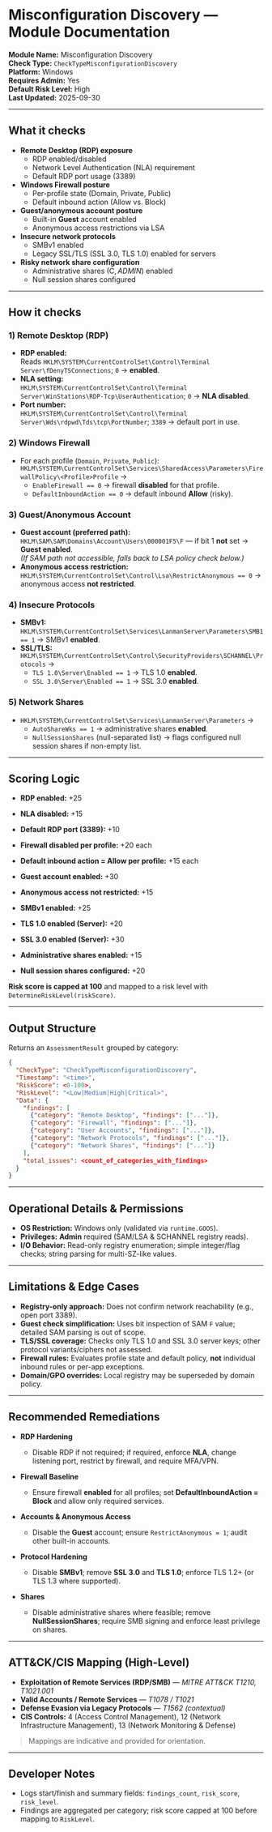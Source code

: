 # Misconfiguration Discovery — Module Documentation

**Module Name:** Misconfiguration Discovery  
**Check Type:** `CheckTypeMisconfigurationDiscovery`  
**Platform:** Windows  
**Requires Admin:** Yes  
**Default Risk Level:** High  
**Last Updated:** 2025-09-30

---

## What it checks

- **Remote Desktop (RDP) exposure**
  - RDP enabled/disabled
  - Network Level Authentication (NLA) requirement
  - Default RDP port usage (3389)
- **Windows Firewall posture**
  - Per-profile state (Domain, Private, Public)
  - Default inbound action (Allow vs. Block)
- **Guest/anonymous account posture**
  - Built-in **Guest** account enabled
  - Anonymous access restrictions via LSA
- **Insecure network protocols**
  - SMBv1 enabled
  - Legacy SSL/TLS (SSL 3.0, TLS 1.0) enabled for servers
- **Risky network share configuration**
  - Administrative shares (C$, ADMIN$) enabled
  - Null session shares configured

---

## How it checks

### 1) Remote Desktop (RDP)
- **RDP enabled:**  
  Reads `HKLM\SYSTEM\CurrentControlSet\Control\Terminal Server\fDenyTSConnections`; `0` → **enabled**.
- **NLA setting:**  
  `HKLM\SYSTEM\CurrentControlSet\Control\Terminal Server\WinStations\RDP-Tcp\UserAuthentication`; `0` → **NLA disabled**.
- **Port number:**  
  `HKLM\SYSTEM\CurrentControlSet\Control\Terminal Server\Wds\rdpwd\Tds\tcp\PortNumber`; `3389` → default port in use.

### 2) Windows Firewall
- For each profile (`Domain`, `Private`, `Public`):  
  `HKLM\SYSTEM\CurrentControlSet\Services\SharedAccess\Parameters\FirewallPolicy\<Profile>Profile` →  
  - `EnableFirewall == 0` → firewall **disabled** for that profile.  
  - `DefaultInboundAction == 0` → default inbound **Allow** (risky).

### 3) Guest/Anonymous Account
- **Guest account (preferred path):**  
  `HKLM\SAM\SAM\Domains\Account\Users\000001F5\F` — if bit 1 **not** set → **Guest enabled**.  
  *(If SAM path not accessible, falls back to LSA policy check below.)*
- **Anonymous access restriction:**  
  `HKLM\SYSTEM\CurrentControlSet\Control\Lsa\RestrictAnonymous == 0` → anonymous access **not restricted**.

### 4) Insecure Protocols
- **SMBv1:**  
  `HKLM\SYSTEM\CurrentControlSet\Services\LanmanServer\Parameters\SMB1 == 1` → SMBv1 **enabled**.
- **SSL/TLS:**  
  `HKLM\SYSTEM\CurrentControlSet\Control\SecurityProviders\SCHANNEL\Protocols` →  
  - `TLS 1.0\Server\Enabled == 1` → TLS 1.0 **enabled**.  
  - `SSL 3.0\Server\Enabled == 1` → SSL 3.0 **enabled**.

### 5) Network Shares
- `HKLM\SYSTEM\CurrentControlSet\Services\LanmanServer\Parameters` →  
  - `AutoShareWks == 1` → administrative shares **enabled**.  
  - `NullSessionShares` (null-separated list) → flags configured null session shares if non-empty list.

---

## Scoring Logic

- **RDP enabled:** +25  
- **NLA disabled:** +15  
- **Default RDP port (3389):** +10  

- **Firewall disabled per profile:** +20 each  
- **Default inbound action = Allow per profile:** +15 each  

- **Guest account enabled:** +30  
- **Anonymous access not restricted:** +15  

- **SMBv1 enabled:** +25  
- **TLS 1.0 enabled (Server):** +20  
- **SSL 3.0 enabled (Server):** +30  

- **Administrative shares enabled:** +15  
- **Null session shares configured:** +20  

**Risk score is capped at 100** and mapped to a risk level with `DetermineRiskLevel(riskScore)`.

---

## Output Structure

Returns an `AssessmentResult` grouped by category:

```json
{
  "CheckType": "CheckTypeMisconfigurationDiscovery",
  "Timestamp": "<time>",
  "RiskScore": <0-100>,
  "RiskLevel": "<Low|Medium|High|Critical>",
  "Data": {
    "findings": [
      {"category": "Remote Desktop", "findings": ["..."]},
      {"category": "Firewall", "findings": ["..."]},
      {"category": "User Accounts", "findings": ["..."]},
      {"category": "Network Protocols", "findings": ["..."]},
      {"category": "Network Shares", "findings": ["..."]}
    ],
    "total_issues": <count_of_categories_with_findings>
  }
}
```

---

## Operational Details & Permissions

- **OS Restriction:** Windows only (validated via `runtime.GOOS`).  
- **Privileges:** **Admin** required (SAM/LSA & SCHANNEL registry reads).  
- **I/O Behavior:** Read-only registry enumeration; simple integer/flag checks; string parsing for multi-SZ-like values.

---

## Limitations & Edge Cases

- **Registry-only approach:** Does not confirm network reachability (e.g., open port 3389).  
- **Guest check simplification:** Uses bit inspection of SAM `F` value; detailed SAM parsing is out of scope.  
- **TLS/SSL coverage:** Checks only TLS 1.0 and SSL 3.0 server keys; other protocol variants/ciphers not assessed.  
- **Firewall rules:** Evaluates profile state and default policy, **not** individual inbound rules or per-app exceptions.  
- **Domain/GPO overrides:** Local registry may be superseded by domain policy.

---

## Recommended Remediations

- **RDP Hardening**
  - Disable RDP if not required; if required, enforce **NLA**, change listening port, restrict by firewall, and require MFA/VPN.

- **Firewall Baseline**
  - Ensure firewall **enabled** for all profiles; set **DefaultInboundAction = Block** and allow only required services.

- **Accounts & Anonymous Access**
  - Disable the **Guest** account; ensure `RestrictAnonymous = 1`; audit other built-in accounts.

- **Protocol Hardening**
  - Disable **SMBv1**; remove **SSL 3.0** and **TLS 1.0**; enforce TLS 1.2+ (or TLS 1.3 where supported).

- **Shares**
  - Disable administrative shares where feasible; remove **NullSessionShares**; require SMB signing and enforce least privilege on shares.

---

## ATT&CK/CIS Mapping (High-Level)

- **Exploitation of Remote Services (RDP/SMB)** — *MITRE ATT&CK T1210, T1021.001*  
- **Valid Accounts / Remote Services** — *T1078 / T1021*  
- **Defense Evasion via Legacy Protocols** — *T1562 (contextual)*  
- **CIS Controls:** 4 (Access Control Management), 12 (Network Infrastructure Management), 13 (Network Monitoring & Defense)

> Mappings are indicative and provided for orientation.

---

## Developer Notes

- Logs start/finish and summary fields: `findings_count`, `risk_score`, `risk_level`.  
- Findings are aggregated per category; risk score capped at 100 before mapping to `RiskLevel`.

